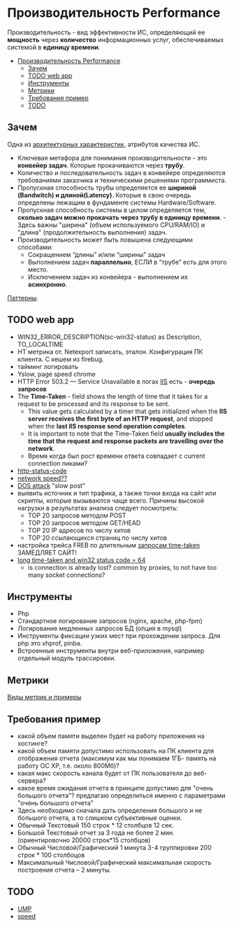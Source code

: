 # Производительность Performance

Производительность - вид эффективности ИС, определяющий ее __мощность__ через __количество__ информационных услуг, обеспечиваемых системой в __единицу времени__.

- [Производительность Performance](#производительность-performance)
  - [Зачем](#зачем)
  - [TODO web app](#todo-web-app)
  - [Инструменты](#инструменты)
  - [Метрики](#метрики)
  - [Требования пример](#требования-пример)
  - [TODO](#todo)

## Зачем

Одна из [архитектурных характеристик](../arch.ability.md), атрибутов качества ИС.

- Ключевая метафора для понимания производительности - это __конвейер задач__. Которые прокачиваются через __трубу__.
- Количество и последовательность задач в конвейере определяются требованиями заказчика и техническими решениями программиста.
- Пропускная способность трубы определяется ее __шириной (Bandwitch) и длиной(Latency)__. Которые в свою очередь определены лежащим в фундаменте системы Hardware/Software.
- Пропускная способность системы в целом определяется тем, __сколько задач можно прокачать через трубу в единицу времени__. - Здесь важны "ширина" (объем используемого CPU/RAM/IO) и "длина" (продолжительность выполнения) задач.
- Производительность может быть повышена следующими способами:
  - Сокращением “длины” и/или “ширины” задач
  - Выполнением задач __параллельно__, ЕСЛИ в “трубе” есть для этого место.
  - Исключением задач из конвейера - выполнением их __асинхронно__.

[Паттерны](../pattern/performance/pattern.perf.md).

## TODO web app

- WIN32_ERROR_DESCRIPTION(sc-win32-status) as Description, TO_LOCALTIME
- НТ метрика от. Netexport записать, эталон. Конфигурация ПК клиента. С кешем из firebug.
- тайминг логировать
- Yslow, page speed chrome
- HTTP Error 503.2 — Service Unavailable в логах [IIS](../../technology/middleware/webserver/iis.md) есть - __очередь запросов__
- The __Time-Taken__ - field shows the length of time that it takes for a request to be processed and its response to be sent.  
  - This value gets calculated by a timer that gets initialized when the __IIS server receives the first byte of an HTTP request__, and stopped when the __last IIS response send operation completes__.  
  - It is important to note that the Time-Taken field __usually includes the time that the request and response packets are travelling over the network__.
  - Время когда был рост времени ответа совпадает с current connection пиками?
- [http-status-code](https://support.microsoft.com/ru-ru/help/943891/the-http-status-code-in-iis-7.0,-iis-7.5,-and-iis-8.0)
- [network speed??](https://serverfault.com/questions/412419/iis-how-to-tell-if-a-slow-time-taken-is-due-to-a-slow-network-connection)
- [DOS attack](https://serverfault.com/questions/288262/dos-attack-slow-post-how-to-prevent-in-iis?rq=1) "slow post"
- выявить источник и тип трафика, а также точки входа на сайт или скрипты, которые вызываются чаще всего. Причины высокой нагрузки в результатах анализа следует посмотреть:  
  - TOP 20 запросов методом POST
  - TOP 20 запросов методом GET/HEAD
  - TOP 20 IP адресов по числу хитов
  - TOP 20 ссылающихся страниц по числу хитов
- настройка трейса FREB по длительным [запросам time-taken](https://blogs.msdn.microsoft.com/docast/2016/04/28/troubleshooting-iis-request-performance-slowness-issues-using-freb-tracing/) ЗАМЕДЛЯЕТ САЙТ!  
- [long time-taken and win32 status code = 64](https://forums.iis.net/t/1169411.aspx)
  - is connection is already lost? common by proxies, to not have too many socket connections?

## Инструменты

- Php
- Стандартное логирование запросов (nginx, apache, php-fpm)
- Логирование медленных запросов БД (опция в mysql)
- Инструменты фиксации узких мест при прохождении запроса. Для php это xhprof, pinba.
- Встроенные инструменты внутри веб-приложения, например отдельный модуль трассировки.

## Метрики

[Виды метрик и примеры](performance.metric.md)

## Требования пример

- какой объем памяти выделен будет на работу приложения на хостинге?
- какой объем памяти допустимо использовать на ПК клиента для отображения отчета (максимум как мы понимаем 1ГБ- память на работу ОС XP, т.е. около 800Мб)?
- какая макс скорость канала будет от ПК пользователя до веб-сервера?
- какое время ожидания отчета в принципе допустимо для "очень большого отчета"? предлагаю определиться именно с параметрами "очень большого отчета"
- Здесь необходимо сначала дать определения большого и не большого отчета, а то слишком субъективные оценки.
- Обычный Текстовый 150 строк * 12 столбцов 12 сек.
- Большой Текстовый отчет за 3 года не более 2 мин. (ориентировочно 20000 строк*15 столбцов)
- Обычный Числовой/Графический 1 минута 3-4 группировки 200 строк * 100 столбоцов
- Максимальный Числовой/Графический максимальная скорость построения отчета – 2 минуты.

## TODO

- [UMP](https://airtable.com/embed/shrj9QkstRkVlFW0i/tblzJXJYUlj4aCHaJ)
- [speed](http://sixrevisions.com/web-performance/improve-website-speed-02/)
